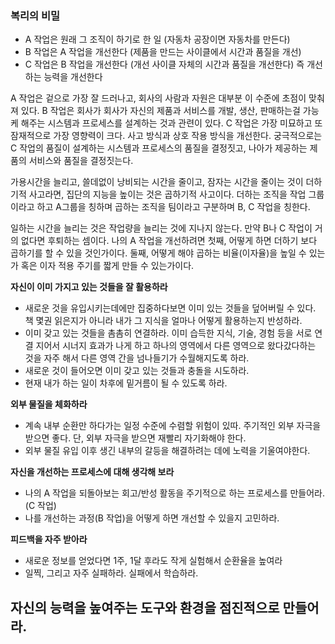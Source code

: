 ### 복리의 비밀

- A 작업은 원래 그 조직이 하기로 한 일 (자동차 공장이면 자동차를 만든다)
- B 작업은 A 작업을 개선한다 (제품을 만드는 사이클에서 시간과 품질을 개선)
- C 작업은 B 작업을 개선한다 (개선 사이클 자체의 시간과 품질을 개선한다) 즉 개선하는 능력을 개선한다

A 작업은 겉으로 가장 잘 드러나고, 회사의 사람과 자원은 대부분 이 수준에 초점이 맞춰져 있다.
B 작업은 회사가 회사가 자신의 제품과 서비스를 개발, 생산, 판매하는걸 가능케 해주는 시스템과 프로세스를 설계하는 것과 관련이 있다.
C 작업은 가장 미묘하고 또 잠재적으로 가장 영향력이 크다. 사고 방식과 상호 작용 방식을 개선한다. 궁극적으로는 C 작업의 품질이 설계하는 시스템과 프로세스의 품질을 결정짓고, 나아가 제공하는 제품의 서비스와 품질을 결정짓는다.

가용시간을 늘리고, 쓸데없이 낭비되는 시간을 줄이고, 잠자는 시간을 줄이는 것이 더하기적 사고라면,
집단의 지능을 높이는 것은 곱하기적 사고이다.
더하는 조직을 작업 그룹이라고 하고 A그룹을 칭하며 곱하는 조직을 팀이라고 구분하며 B, C 작업을 칭한다.

일하는 시간을 늘리는 것은 작업량을 늘리는 것에 지나지 않는다. 만약 B나 C 작업이 거의 없다면 후퇴하는 셈이다.
나의 A 작업을 개선하려면 첫째, 어떻게 하면 더하기 보다 곱하기를 할 수 있을 것인가이다. 둘째, 어떻게 해야 곱하는 비율(이자율)을 높일 수 있는가 혹은 이자 적용 주기를 짧게 만들 수 있는가이다.

**자신이 이미 가지고 있는 것들을 잘 활용하라**
- 새로운 것을 유입시키는데에만 집중하다보면 이미 있는 것들을 덮어버릴 수 있다. 책 몇권 읽은지가 아니라 내가 그 지식을 얼마나 어떻게 활용하는지 반성하라.
- 이미 갖고 있는 것들을 촘촘히 연결하라. 이미 습득한 지식, 기술, 경험 등을 서로 연결 지어서 시너지 효과가 나게 하고 하나의 영역에서 다른 영역으로 왔다갔다하는 것을 자주 해서 다른 영역 간을 넘나들기가 수월해지도록 하라.
- 새로운 것이 들어오면 이미 갖고 있는 것들과 충돌을 시도하라.
- 현재 내가 하는 일이 차후에 밑거름이 될 수 있도록 하라.

**외부 물질을 체화하라**
- 계속 내부 순환만 하다가는 일정 수준에 수렴할 위험이 있따. 주기적인 외부 자극을 받으면 좋다. 단, 외부 자극을 받으면 재빨리 자기화해야 한다.
- 외부 물질 유입 이후 생긴 내부의 갈등을 해결하려는 데에 노력을 기울여야한다.

**자신을 개선하는 프로세스에 대해 생각해 보라**
- 나의 A 작업을 되돌아보는 회고/반성 활동을 주기적으로 하는 프로세스를 만들어라. (C 작업)
- 나를 개선하는 과정(B 작업)을 어떻게 하면 개선할 수 있을지 고민하라.

**피드백을 자주 받아라**
- 새로운 정보를 얻었다면 1주, 1달 후라도 작게 실험해서 순환율을 높여라
- 일찍, 그리고 자주 실패하라. 실패에서 학습하라.

**자신의 능력을 높여주는 도구와 환경을 점진적으로 만들어라.**
- 
